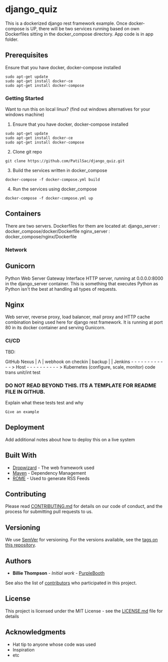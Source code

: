 # django_quiz
This is a dockerized django rest framework example. Once docker-compose is UP, there will be two services running based on own Dockerfiles sitting in the docker_compose directory. App code is in app folder. 

## Prerequisites

Ensure that you have docker, docker-compose installed

```
sudo apt-get update
sudo apt-get install docker-ce
sudo apt-get install docker-compose
```

### Getting Started

Want to run this on local linux? (find out windows alternatives for your windows machine)

1. Ensure that you have docker, docker-compose installed
```
sudo apt-get update
sudo apt-get install docker-ce
sudo apt-get install docker-compose
```
2. Clone git repo
```
git clone https://github.com/PatilSac/django_quiz.git
```
3. Build the services written in docker_compose
```
docker-compose -f docker-compose.yml build
```
4. Run the services using docker_compose
```
docker-compose -f docker-compose.yml up
```

## Containers

There are two servers. Dockerfiles for them are located at:
django_server : docker_compose/docker/Dockerfile
nginx_server  : docker_compose/nginx/Dockerfile


### Network

## Gunicorn
Python Web Server Gateway Interface HTTP server, running at 0.0.0.0:8000 in the django_server container. This is something that executes Python as Python isn't the best at handling all types of requests.

## Nginx
Web server, reverse proxy, load balancer, mail proxy and HTTP cache combination being used here for django rest framework. It is running at port 80 in its docker container and serving Gunicorn.

### CI/CD

TBD:

  GitHub                             Nexus 
    |                                  Λ
    | webhook on checkin               | backup
    |                                  |
  Jenkins  - - - - - - - - - - - -  > Host - - - - - - - - - - > Kubernetes (configure, scale, monitor)
              code trans                     unit/int test
  
  

### DO NOT READ BEYOND THIS. ITS A TEMPLATE FOR README FILE IN GITHUB.

Explain what these tests test and why

```
Give an example
```

## Deployment

Add additional notes about how to deploy this on a live system

## Built With

* [Dropwizard](http://www.dropwizard.io/1.0.2/docs/) - The web framework used
* [Maven](https://maven.apache.org/) - Dependency Management
* [ROME](https://rometools.github.io/rome/) - Used to generate RSS Feeds

## Contributing

Please read [CONTRIBUTING.md](https://gist.github.com/PurpleBooth/b24679402957c63ec426) for details on our code of conduct, and the process for submitting pull requests to us.

## Versioning

We use [SemVer](http://semver.org/) for versioning. For the versions available, see the [tags on this repository](https://github.com/your/project/tags). 

## Authors

* **Billie Thompson** - *Initial work* - [PurpleBooth](https://github.com/PurpleBooth)

See also the list of [contributors](https://github.com/your/project/contributors) who participated in this project.

## License

This project is licensed under the MIT License - see the [LICENSE.md](LICENSE.md) file for details

## Acknowledgments

* Hat tip to anyone whose code was used
* Inspiration
* etc
